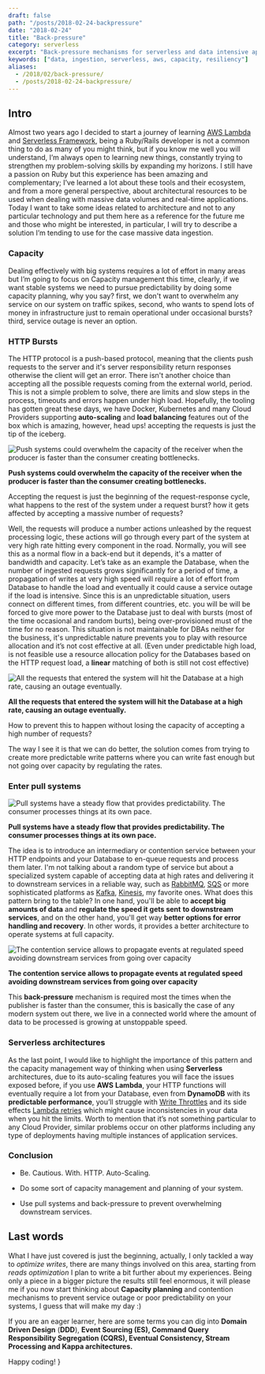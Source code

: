 ```yaml
--- 
draft: false
path: "/posts/2018-02-24-backpressure"
date: "2018-02-24"
title: "Back-pressure"
category: serverless
excerpt: "Back-pressure mechanisms for serverless and data intensive applications"
keywords: ["data, ingestion, serverless, aws, capacity, resiliency"]
aliases:
  - /2018/02/back-pressure/
  - /posts/2018-02-24-backpressure/
---
```


## Intro

Almost two years ago I decided to start a journey of learning [AWS Lambda](https://aws.amazon.com/lambda/) and [Serverless Framework](https://serverless.com/), being a Ruby/Rails developer is not a common thing to do as many of you might think, but if you know me well you will understand, I’m always open to learning new things, constantly trying to strengthen my problem-solving skills by expanding my horizons. I still have a passion on Ruby but this experience has been amazing and complementary; I’ve learned a lot about these tools and their ecosystem, and from a more general perspective, about architectural resources to be used when dealing with massive data volumes and real-time applications. Today I want to take some ideas related to architecture and not to any particular technology and put them here as a reference for the future me and those who might be interested, in particular, I will try to describe a solution I’m tending to use for the case massive data ingestion.

### Capacity

Dealing effectively with big systems requires a lot of effort in many areas but I’m going to focus on Capacity management this time, clearly, if we want stable systems we need to pursue predictability by doing some capacity planning, why you say? first, we don't want to overwhelm any service on our system on traffic spikes, second, who wants to spend lots of money in infrastructure just to remain operational under occasional bursts? third, service outage is never an option.

### HTTP Bursts

The HTTP protocol is a push-based protocol, meaning that the clients push requests to the server and it's server responsibility return responses otherwise the client will get an error. There isn't another choice than accepting all the possible requests coming from the external world, period. This is not a simple problem to solve, there are limits and slow steps in the process, timeouts and errors happen under high load. Hopefully, the tooling has gotten great these days, we have Docker, Kubernetes and many Cloud Providers supporting **auto-scaling** and **load balancing** features out of the box which is amazing, however, head ups! accepting the requests is just the tip of the iceberg.

![Push systems could overwhelm the capacity of the receiver when the producer is faster than the consumer creating bottlenecks.](/images/backpressure-1.png)

**Push systems could overwhelm the capacity of the receiver when the producer is faster than the consumer creating bottlenecks.**

Accepting the request is just the beginning of the request-response cycle, what happens to the rest of the system under a request burst? how it gets affected by accepting a massive number of requests?

Well, the requests will produce a number actions unleashed by the request processing logic, these actions will go through every part of the system at very high rate hitting every component in the road. Normally, you will see this as a normal flow in a back-end but it depends, it's a matter of bandwidth and capacity. Let’s take as an example the Database, when the number of ingested requests grows significantly for a period of time, a propagation of writes at very high speed will require a lot of effort from Database to handle the load and eventually it could cause a service outage if the load is intensive. Since this is an unpredictable situation, users connect on different times, from different countries, etc. you will be will be forced to give more power to the Database just to deal with bursts (most of the time occasional and random burts), being over-provisioned must of the time for no reason. This situation is not maintainable for DBAs neither for the business, it's unpredictable nature prevents you to play with resource allocation and it’s not cost effective at all. (Even under predictable high load, is not feasible use a resource allocation policy for the Databases based on the HTTP request load, a **linear** matching of both is still not cost effective)

![All the requests that entered the system will hit the Database at a high rate, causing an outage eventually.](/images/backpressure-2.png)

**All the requests that entered the system will hit the Database at a high rate, causing an outage eventually.**

How to prevent this to happen without losing the capacity of accepting a high number of requests?

The way I see it is that we can do better, the solution comes from trying to create more predictable write patterns where you can write fast enough but not going over capacity by regulating the rates.

### Enter pull systems

![Pull systems have a steady flow that provides predictability. The consumer processes things at its own pace.](/images/backpressure-3.png)

**Pull systems have a steady flow that provides predictability. The consumer processes things at its own pace.**

The idea is to introduce an intermediary or contention service between your HTTP endpoints and your Database to en-queue requests and process them later. I'm not talking about a random type of service but about a specialized system capable of accepting data at high rates and delivering it to downstream services in a reliable way, such as [RabbitMQ](https://www.rabbitmq.com/), [SQS](https://aws.amazon.com/sqs/) or more sophisticated platforms as [Kafka](https://kafka.apache.org/), [Kinesis](https://aws.amazon.com/kinesis), my favorite ones. What does this pattern bring to the table? In one hand, you'll be able to **accept big amounts of data** and **regulate the speed it gets sent** **to downstream services**, and on the other hand, you'll get way **better options for error handling and recovery**. In other words, it provides a better architecture to operate systems at full capacity.

![The contention service allows to propagate events at regulated speed avoiding downstream services from going over capacity](/images/backpressure-4.png)

**The contention service allows to propagate events at regulated speed avoiding downstream services from going over capacity**

This **back-pressure** mechanism is required most the times when the publisher is faster than the consumer, this is basically the case of any modern system out there, we live in a connected world where the amount of data to be processed is growing at unstoppable speed.

### Serverless architectures

As the last point, I would like to highlight the importance of this pattern and the capacity management way of thinking when using **Serverless** architectures, due to its auto-scaling features you will face the issues exposed before, if you use **AWS** **Lambda**, your HTTP functions will eventually require a lot from your Database, even from **DynamoDB** with its **predictable performance**, you’ll struggle with [Write Throttles](https://docs.aws.amazon.com/amazondynamodb/latest/developerguide/HowItWorks.ProvisionedThroughput.html) and its side effects [Lambda retries](https://docs.aws.amazon.com/lambda/latest/dg/retries-on-errors.html) which might cause inconsistencies in your data when you hit the limits. Worth to mention that it’s not something particular to any Cloud Provider, similar problems occur on other platforms including any type of deployments having multiple instances of application services.

### Conclusion

* Be. Cautious. With. HTTP. Auto-Scaling.

* Do some sort of capacity management and planning of your system.

* Use pull systems and back-pressure to prevent overwhelming downstream services.

## Last words

What I have just covered is just the beginning, actually, I only tackled a way to *optimize writes*, there are many things involved on this area, starting from *reads optimization* I plan to write a bit further about my experiences. Being only a piece in a bigger picture the results still feel enormous, it will please me if you now start thinking about **Capacity planning** and contention mechanisms to prevent service outage or poor predictability on your systems, I guess that will make my day :)

If you are an eager learner, here are some terms you can dig into **Domain Driven Design** (**DDD**), **Event Sourcing (ES), Command Query Responsibility Segregation (CQRS), Eventual Consistency, Stream Processing and Kappa architectures.**

Happy coding! }
